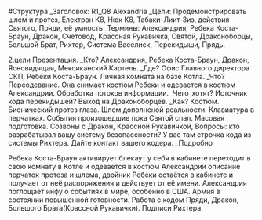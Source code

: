 #Cтруктура
    _Заголовок: R1_Q8 Alexandria
    _Цели: Продемонстрировать шлем и протез, Електрон К8, Нюк К8, Табаки-Лиит-Зиз, действия Святого, Пряди, её умность 
    _Термины: Александрия, Ребека Коста-Браун, Дракон, Счетовод, Крассная Рукавичка, Святой, Драконоборцы, Большой Брат, Рихтер, Система Васелиск, Перекидыши, Прядь.


2.цели Презентация.
    _Кто? Александрия, Ребека Коста-Браун, Дракон, Ясновидящая, Мексиканский Картель.
    _Где? Офис Главного директора СКП, Ребеки Коста-Браун. Личная комната на базе Котла.
    _Что? Переодевание. Она снимает костюм Ребеки и одевается в костюм Александрии. Обработка потоков информации.
    _Чего_хотят? Источник кода перекидышей? Выход на Драконоборцев.
    _Как? Костюм. Бионический протез глаза. Шлем дополненой реальности. Клавиатура в перчатках. 
        События произошедшие пока Святой спал. Масовая подготовка.
        Созвоны с Дракон, Крассной Рукавичкой, Вопросы: кто разрабатывал вашу систему безопассности? 
            У вас там строчка кода из системы Рихтера. Дайте контакт вашего кодера.
_Подробно

Ребека Коста-Браун активирует блекаут у себя в кабинете
    переходит в свою комнату в Котле и одевается в костюм Александрии
        описание перчаток протеза и шлема, 
    двойник Ребеки остаётся в кабинете и получает от неё распоряжения и действует от её имени.
Александрия поглощает инфу о событиях в мире, особенно в США.
Армия в состоянии повышенной готовности.
Работа с кодом Пряди, Дракон, Большого Брата(Крассной Рукавички). Подписи Рихтера.

